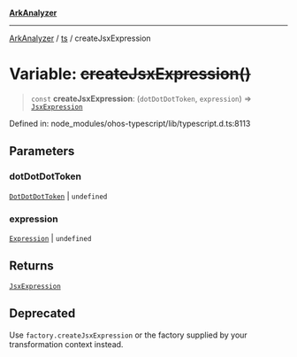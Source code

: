 [**ArkAnalyzer**](../../../../README.md)

***

[ArkAnalyzer](../../../../globals.md) / [ts](../README.md) / createJsxExpression

# Variable: ~~createJsxExpression()~~

> `const` **createJsxExpression**: (`dotDotDotToken`, `expression`) => [`JsxExpression`](../interfaces/JsxExpression.md)

Defined in: node\_modules/ohos-typescript/lib/typescript.d.ts:8113

## Parameters

### dotDotDotToken

[`DotDotDotToken`](../type-aliases/DotDotDotToken.md) | `undefined`

### expression

[`Expression`](../interfaces/Expression.md) | `undefined`

## Returns

[`JsxExpression`](../interfaces/JsxExpression.md)

## Deprecated

Use `factory.createJsxExpression` or the factory supplied by your transformation context instead.
